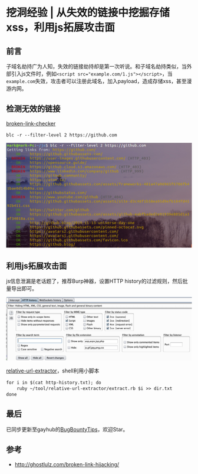 # 挖洞经验 | 从失效的链接中挖掘存储xss，利用js拓展攻击面
## 前言
子域名劫持广为人知，失效的链接劫持却是第一次听说。和子域名劫持类似，当外部引入js文件时，例如`<script src="example.com/1.js"></script>`，当`example.com`失效，攻击者可以注册此域名，加入payload，造成存储xss，甚至漫游内网。

## 检测无效的链接

[broken-link-checker](https://github.com/stevenvachon/broken-link-checker)

```
blc -r --filter-level 2 https://github.com
```

![](img/blc.jpg)

## 利用js拓展攻击面
js信息泄漏是老话题了，推荐Burp神器，设置HTTP history的过滤规则，然后批量导出即可。

![](img/filter.png)

[relative-url-extractor](https://github.com/jobertabma/relative-url-extractor)，shell利用小脚本

```
for i in $(cat http-history.txt); do
	ruby ~/tool/relative-url-extractor/extract.rb $i >> dir.txt
done
```

## 最后
已同步更新至gayhub的[BugBountyTips](https://github.com/mark-zh/BugBountyTips)，欢迎Star。

## 参考

- http://ghostlulz.com/broken-link-hijacking/


